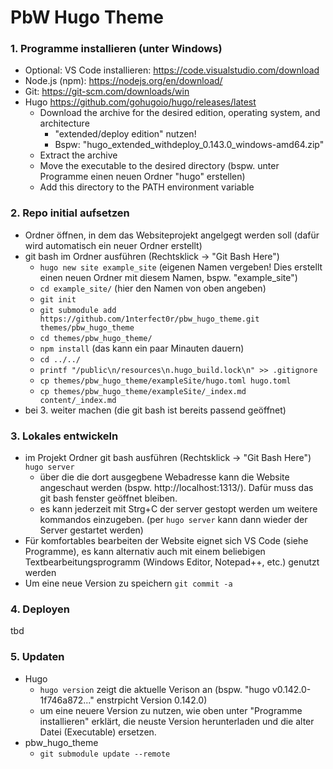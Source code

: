 # PbW Hugo Theme


### 1. Programme installieren (unter Windows)
- Optional: VS Code installieren: https://code.visualstudio.com/download
- Node.js (npm): https://nodejs.org/en/download/  
- Git: https://git-scm.com/downloads/win
- Hugo https://github.com/gohugoio/hugo/releases/latest
  - Download the archive for the desired edition, operating system, and architecture
    - "extended/deploy edition" nutzen!
    - Bspw: "hugo_extended_withdeploy_0.143.0_windows-amd64.zip"
  - Extract the archive
  - Move the executable to the desired directory (bspw. unter Programme einen neuen Ordner "hugo" erstellen)
  - Add this directory to the PATH environment variable


### 2. Repo initial aufsetzen
- Ordner öffnen, in dem das Websiteprojekt angelgegt werden soll (dafür wird automatisch ein neuer Ordner erstellt) 
- git bash im Ordner ausführen  (Rechtsklick -> "Git Bash Here")
  - ```hugo new site example_site``` (eigenen Namen vergeben! Dies erstellt einen neuen Ordner mit diesem Namen, bspw. "example_site")
  - ```cd example_site/``` (hier den Namen von oben angeben)
  - ```git init```
  - ```git submodule add https://github.com/1nterfect0r/pbw_hugo_theme.git themes/pbw_hugo_theme```
  - ```cd themes/pbw_hugo_theme/```
  - ```npm install``` (das kann ein paar Minauten dauern)
  - ```cd ../../```
  - ```printf "/public\n/resources\n.hugo_build.lock\n" >> .gitignore```
  - ```cp themes/pbw_hugo_theme/exampleSite/hugo.toml hugo.toml```
  - ```cp themes/pbw_hugo_theme/exampleSite/_index.md content/_index.md```
- bei 3. weiter machen (die git bash ist bereits passend geöffnet)


### 3. Lokales entwickeln
- im Projekt Ordner git bash ausführen (Rechtsklick -> "Git Bash Here")   
```hugo server```
  - über die die dort ausgegbene Webadresse kann die Website angeschaut werden (bspw. http://localhost:1313/). Dafür muss das git bash fenster geöffnet bleiben.
  - es kann jederzeit mit Strg+C der server gestopt werden um weitere kommandos einzugeben. (per ```hugo server``` kann dann wieder der Server gestartet werden)
- Für komfortables bearbeiten der Website eignet sich VS Code (siehe Programme), es kann alternativ auch mit einem beliebigen Textbearbeitungsprogramm (Windows Editor, Notepad++, etc.) genutzt werden
- Um eine neue Version zu speichern ```git commit -a```

### 4. Deployen
tbd

### 5. Updaten
- Hugo
  - ```hugo version``` zeigt die aktuelle Verison an (bspw. "hugo v0.142.0-1f746a872..." enstrpicht Version 0.142.0)
  - um eine neuere Version zu nutzen, wie oben unter "Programme installieren" erklärt, die neuste Version herunterladen und die alter Datei (Executable) ersetzen.
- pbw_hugo_theme
  - ```git submodule update --remote```

